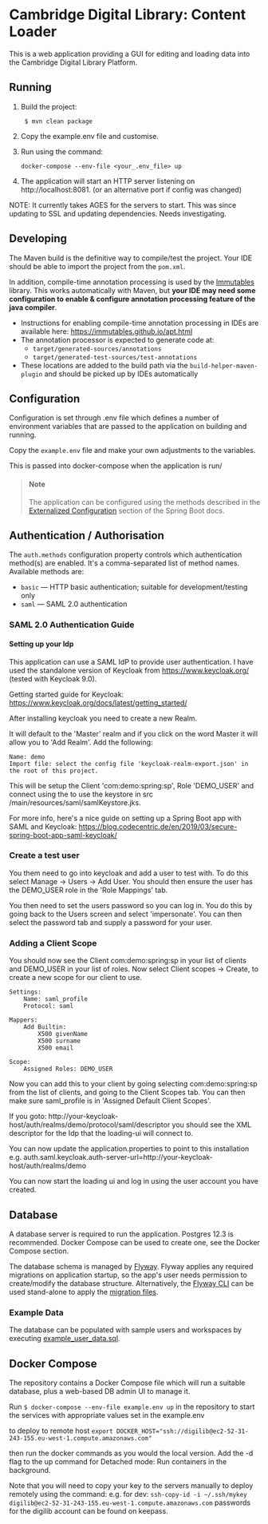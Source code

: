 # Cambridge Digital Library: Content Loader

This is a web application providing a GUI for editing and loading data into the Cambridge Digital Library Platform.

## Running

1. Build the project:

        $ mvn clean package

2. Copy the example.env file and customise.

3. Run using the command:

       docker-compose --env-file <your_.env_file> up

4. The application will start an HTTP server listening on http://localhost:8081. (or an alternative port if config was changed)

NOTE: It currently takes AGES for the servers to start.  This was since updating to SSL and updating dependencies. Needs investigating.

[Externalized Configuration]: https://docs.spring.io/spring-boot/docs/2.1.8.RELEASE/reference/html/boot-features-external-config.html




## Developing

The Maven build is the definitive way to compile/test the project. Your IDE should be able to import the project from the `pom.xml`.

In addition, compile-time annotation processing is used by the [Immutables] library. This works automatically with Maven, but **your IDE may need some configuration to enable & configure annotation processing feature of the java compiler**.

[Immutables]: https://immutables.github.io/

* Instructions for enabling compile-time annotation processing in IDEs are available here: https://immutables.github.io/apt.html
* The annotation processor is expected to generate code at:
    * `target/generated-sources/annotations`
    * `target/generated-test-sources/test-annotations`
* These locations are added to the build path via the `build-helper-maven-plugin` and should be picked up by IDEs automatically

## Configuration

Configuration is set through .env file which defines a number of environment variables that
are passed to the application on building and running.

Copy the `example.env` file and make your own adjustments to the variables.

This is passed into docker-compose when the application is run/

> #### Note
>
> The application can be configured using the methods described in the [Externalized Configuration] section of the  Spring Boot docs.

## Authentication / Authorisation

The `auth.methods` configuration property controls which authentication method(s) are enabled. It's a comma-separated list of method names. Available methods are:

* `basic` — HTTP basic authentication; suitable for development/testing only
* `saml` — SAML 2.0 authentication

### SAML 2.0 Authentication Guide

#### Setting up your Idp
This application can use a SAML IdP to provide user authentication.
I have used the standalone version of Keycloak from https://www.keycloak.org/
(tested with Keycloak 9.0).

Getting started guide for Keycloak: https://www.keycloak.org/docs/latest/getting_started/

After installing keycloak you need to create a new Realm.

It will default to the 'Master' realm and if you click on the word Master it will
allow you to 'Add Realm'.  Add the following:

    Name: demo
    Import file: select the config file 'keycloak-realm-export.json' in the root of this project.

This will be setup the Client 'com:demo:spring:sp', Role 'DEMO_USER' and connect using the to use the keystore in src
/main/resources/saml/samlKeystore.jks.

For more info, here's a nice guide on setting up a Spring Boot app with SAML and Keycloak:
https://blog.codecentric.de/en/2019/03/secure-spring-boot-app-saml-keycloak/

### Create a test user

You them need to go into keycloak and add a user to test with.  To do this select Manage -> Users -> Add User.
You should then ensure the user has the DEMO_USER role in the 'Role Mappings' tab.

You then need to set the users password so you can log in.  You do this by going back to the Users screen and select
 'impersonate'.  You can  then select the password tab and supply a password for your user.

### Adding a Client Scope

You should now see the Client com:demo:spring:sp in your list of clients and
DEMO_USER in your list of roles.
Now select Client scopes -> Create, to create a new scope for our client to use.

    Settings:
        Name: saml_profile
        Protocol: saml

    Mappers:
        Add Builtin:
            X500 givenName
            X500 surname
            X500 email

    Scope:
        Assigned Roles: DEMO_USER

Now you can add this to your client by going selecting com:demo:spring:sp from
the list of clients, and going to the Client Scopes tab.  You can then make sure saml_profile
is in 'Assigned Default Client Scopes'.

If you goto: http://your-keycloak-host/auth/realms/demo/protocol/saml/descriptor you should see the XML descriptor
for the Idp that the loading-ui will connect to.

You can now update the application.properties to point to this installation e.g.
auth.saml.keycloak.auth-server-url=http://your-keycloak-host/auth/realms/demo

You can now start the loading ui and log in using the user account you have created.

## Database

A database server is required to run the application. Postgres 12.3 is recommended. Docker Compose can be used to create one, see the Docker Compose section.

The database schema is managed by [Flyway]. Flyway applies any required migrations on application startup, so the app's user needs permission to create/modify the database structure.
Alternatively, the [Flyway CLI] can be used stand-alone to apply the [migration files].

[Flyway]: https://flywaydb.org/
[Flyway CLI]: https://flywaydb.org/documentation/commandline/
[migration files]: src/main/resources/db/migration

### Example Data

The database can be populated with sample users and workspaces by executing [example_user_data.sql].

[example_user_data.sql]: src/main/docs/example_data.sql

## Docker Compose

The repository contains a Docker Compose file which will run a suitable database, plus a web-based DB admin UI to manage it.

Run `$ docker-compose --env-file example.env up` in the repository to start the services with appropriate values set in the example.env

to deploy to remote host
`export DOCKER_HOST="ssh://digilib@ec2-52-31-243-155.eu-west-1.compute.amazonaws.com"`

then run the docker commands as you would the local version.
Add the -d flag to the up command for Detached mode: Run containers in the background.

Note that you will need to copy your key to the servers manually to deploy remotely using the command:
e.g. for dev: `ssh-copy-id -i ~/.ssh/mykey digilib@ec2-52-31-243-155.eu-west-1.compute.amazonaws.com`
passwords for the digilib account can be found on keepass.
